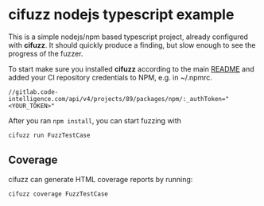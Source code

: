 # cifuzz nodejs typescript example

This is a simple nodejs/npm based typescript project, already configured with
**cifuzz**. It should quickly produce a finding, but slow enough to
see the progress of the fuzzer.

To start make sure you installed **cifuzz** according to the
main [README](../../README.md) and added your CI repository credentials
to NPM, e.g. in ~/.npmrc.

```
//gitlab.code-intelligence.com/api/v4/projects/89/packages/npm/:_authToken="<YOUR_TOKEN>"
```

After you ran `npm install`, you can start fuzzing with

```bash
cifuzz run FuzzTestCase
```

## Coverage

cifuzz can generate HTML coverage reports by running:

```bash
cifuzz coverage FuzzTestCase
```
